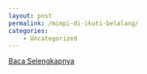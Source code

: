 ```yaml
---
layout: post
permalink: /mimpi-di-ikuti-belalang/
categories:
    - Uncategorized
---
```


[Baca Selengkapnya](/07)